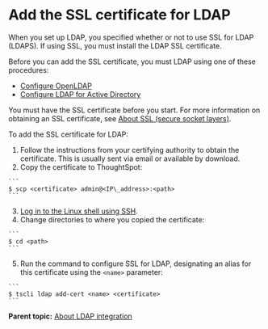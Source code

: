 # Add the SSL certificate for LDAP

When you set up LDAP, you specified whether or not to use SSL for LDAP \(LDAPS\). If using SSL, you must install the LDAP SSL certificate.

Before you can add the SSL certificate, you must LDAP using one of these procedures:

-   [Configure OpenLDAP](LDAP_config_openLDAP.html#)
-   [Configure LDAP for Active Directory](LDAP_config_AD.html#)

You must have the SSL certificate before you start. For more information on obtaining an SSL certificate, see [About SSL \(secure socket layers\)](about_SSL.html#).

To add the SSL certificate for LDAP:

1.   Follow the instructions from your certifying authority to obtain the certificate. This is usually sent via email or available by download. 
2.   Copy the certificate to ThoughtSpot: 

    ```
    $ scp <certificate> admin@<IP\_address>:<path>
    ```

3.   [Log in to the Linux shell using SSH](login_console.html#). 
4.   Change directories to where you copied the certificate: 

    ```
    $ cd <path>
    ```

5.   Run the command to configure SSL for LDAP, designating an alias for this certificate using the `<name>` parameter: 

    ```
    $ tscli ldap add-cert <name> <certificate>
    ```


**Parent topic:** [About LDAP integration](../../admin/setup/about_LDAP.html)

